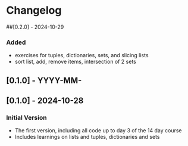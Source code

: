 # Changelog
##[0.2.0] - 2024-10-29
### Added
- exercises for tuples, dictionaries, sets, and slicing lists
- sort list, add, remove items, intersection of 2 sets

## [0.1.0] - YYYY-MM-

## [0.1.0] - 2024-10-28
### Initial Version
- The first version, including all code up to day 3 of the 14 day course
- Includes learnings on lists and tuples, dictionaries and sets